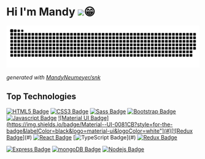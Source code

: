 # Hi I'm Mandy <img src="https://media.giphy.com/media/hvRJCLFzcasrR4ia7z/giphy.gif" width="25">:grin:

<!--
<div align=center>

[![Linkedin: Mandy](https://img.shields.io/badge/-MandyNeumeyer-blue?style=flat-square&logo=Linkedin&logoColor=white&link=https://www.linkedin.com/in/mandy-neumeyer/)](https://www.linkedin.com/in/mandy-neumeyer-0753451b2/)
[![website](https://img.shields.io/badge/Portfolio-46a2f1.svg?&style=flat-square&logo=Google-Chrome&logoColor=white&link=https://coming-soon.com/)](https://coming.soon.com/)
	
</p>
-->

![github snake animation](https://raw.githubusercontent.com/MandyNeumeyer/MandyNeumeyer/output/github-contribution-grid-snake.svg)

_generated with [MandyNeumeyer/snk](https://github.com/platane/snk)_

<!--
## 📉 GitHub Stats
<a href="https://github-readme-stats.vercel.app/api/?username=MandyNeumeyer">
   <img align="center" src="https://github-readme-stats.vercel.app/api?username=MandyNeumeyer&show_icons=true&theme=chartreuse-dark" />
</a> 
 <a href="https://github-readme-stats.vercel.app/api/top-langs/?username=MandyNeumeyer">
   <img align="center" src="https://github-readme-stats.vercel.app/api/top-langs/?username=MandyNeumeyer&langs_count=10&theme=chartreuse-dark&layout=compact" />
</a> 
 -->
	
## Top Technologies

<!-- TODO: Make technologies links takes you to repositories
https://github.com/Ileriayo/markdown-badges
 -->

[![HTML5 Badge](https://img.shields.io/badge/HTML5-E34F26?style=for-the-badge&labelColor=black&logo=html5&logoColor=E34F26)](#) [![CSS3 Badge](https://img.shields.io/badge/CSS3-1572B6?style=for-the-badge&labelColor=black&logo=css3&logoColor=1572B6)](#) [![Sass Badge](https://img.shields.io/badge/Sass-CC6699?style=for-the-badge&labelColor=black&logo=sass&logoColor=CC6699)](#) [![Bootstrap Badge](https://img.shields.io/badge/Bootstrap-563D7C?style=for-the-badge&labelColor=black&logo=bootstrap&logoColor=563D7C)](#) [![Javascript Badge](https://img.shields.io/badge/-Javascript-F0DB4F?style=for-the-badge&labelColor=black&logo=javascript&logoColor=F0DB4F)](#) 
[![Material UI Badge](https://img.shields.io/badge/Material--UI-0081CB?style=for-the-badge&labelColor=black&logo=material-ui&logoColor=white"](#)[![Redux Badge](https://img.shields.io/badge/redux-%23593d88?style=for-the-badge&labelColor=black&logo=redux&logoColor=%23593d88)](#) 
[![React Badge](https://img.shields.io/badge/-React-61DBFB?style=for-the-badge&labelColor=black&logo=react&logoColor=61DBFB)](#)
[![TypeScript Badge](https://img.shields.io/badge/TypeScript-007ACC?style=for-the-badge&labelColor=black&logo=typescript&logoColor=white")](#)
[![Redux Badge](https://img.shields.io/badge/redux-%23593d88?style=for-the-badge&labelColor=black&logo=redux&logoColor=%23593d88)](#) 

[![Express Badge](https://img.shields.io/badge/express.js-%23404d59?style=for-the-badge&labelColor=black&logo=express&logoColor=white)](#) [![mongoDB Badge](https://img.shields.io/badge/MongoDB-4EA94B?style=for-the-badge&labelColor=black&logo=mongodb&logoColor=4EA94B)](#) [![Nodejs Badge](https://img.shields.io/badge/node.js-%2343853D?style=for-the-badge&labelColor=black&logo=javascript&logoColor=%2343853D)](#) 




<!-- <div align=center>
<!-- <img src="https://media.giphy.com/media/O2PhyxtkFwCtUO6nen/giphy.gif" width="210">
</div>

---

<!-- <div align=center>
<!---   <img src="https://profile-counter.glitch.me/MandyNeumeyer/count.svg" />
</div>










